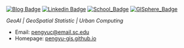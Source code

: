 [![Blog Badge](https://img.shields.io/badge/Web-PengyuChen-black)](https://pengyu-gis.github.io/)
[![Linkedin Badge](https://img.shields.io/badge/-PengyuChen-blue?style=flat-square&logo=Linkedin&logoColor=white&link=http://linkedin.com/in/pengyu-chen-a07973181/)](http://linkedin.com/in/pengyu-chen-a07973181/)
[![School_Badge](https://img.shields.io/badge/Institute-CeGIS-red)](https://sc.edu/study/colleges_schools/artsandsciences/geography/research/cegis/)
[![GISphere_Badge](https://img.shields.io/badge/GISphere-GISphereInfo-yellow)](https://gisphere.info/)

*GeoAI | GeoSpatial Statistic | Urban Computing* 

- Email: pengyuc@email.sc.edu
- Homepage: [pengyu-gis.github.io](https://pengyu-gis.github.io/)

